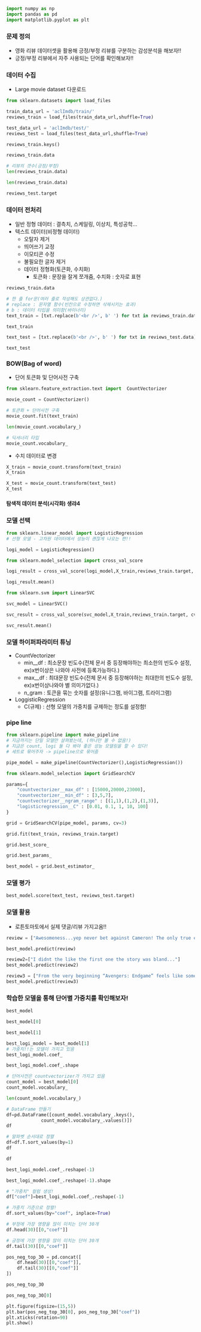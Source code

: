 ```python
import numpy as np
import pandas as pd
import matplotlib.pyplot as plt
```

### 문제 정의
- 영화 리뷰 데이터셋을 활용해 긍정/부정 리뷰를 구분하는 감성분석을 해보자!!
- 긍정/부정 리뷰에서 자주 사용되는 단어를 확인해보자!!

### 데이터 수집
- Large movie dataset 다운로드


```python
from sklearn.datasets import load_files
```


```python
train_data_url = 'aclImdb/train/'
reviews_train = load_files(train_data_url,shuffle=True)
```


```python
test_data_url = 'aclImdb/test/'
reviews_test = load_files(test_data_url,shuffle=True)
```


```python
reviews_train.keys()
```


```python
reviews_train.data
```


```python
# 리뷰의 갯수(긍정/부정)
len(reviews_train.data)
```


```python
len(reviews_train.data)
```


```python
reviews_test.target
```

### 데이터 전처리
- 일반 정형 데이터 : 결측치, 스케일링, 이상치, 특성공학...
- 텍스트 데이터(비정형 데이터)
    - 오탈자 제거
    - 띄어쓰기 교정
    - 이모티콘 수정
    - 불필요한 글자 제거
    - 데이터 정형화(토큰화, 수치화)
        - 토큰화 : 문장을 잘게 쪼개줌, 수치화 : 숫자로 표현


```python
reviews_train.data
```


```python
# 한 줄 for문(여러 줄로 작성해도 상관없다.)
# replace : 문자열 함수(빈칸으로 수정하면 삭제시키는 효과)
# b : 데이터 타입을 의미함(바이너리)
text_train = [txt.replace(b'<br />', b' ') for txt in reviews_train.data]
```


```python
text_train
```


```python
text_test = [txt.replace(b'<br />', b' ') for txt in reviews_test.data]
```


```python
text_test
```

### BOW(Bag of word)
- 단어 토큰화 및 단어사전 구축


```python
from sklearn.feature_extraction.text import  CountVectorizer
```


```python
movie_count = CountVectorizer()
```


```python
# 토큰화 + 단어사전 구축
movie_count.fit(text_train)
```


```python
len(movie_count.vocabulary_)
```


```python
# 딕셔너리 타입
movie_count.vocabulary_
```

- 수치 데이터로 변경


```python
X_train = movie_count.transform(text_train)
X_train
```


```python
X_test = movie_count.transform(text_test)
X_test
```

#### 탐색적 데이터 분석(시각화) 생랴4

### 모델 선택


```python
from sklearn.linear_model import LogisticRegression
# 선형 모델 - 고차원 데이터에서 성능이 괜찮게 나오는 편!!
```


```python
logi_model = LogisticRegression()
```


```python
from sklearn.model_selection import cross_val_score
```


```python
logi_result = cross_val_score(logi_model,X_train,reviews_train.target, cv=3)
```


```python
logi_result.mean()
```


```python
from sklearn.svm import LinearSVC
```


```python
svc_model = LinearSVC()
```


```python
svc_result = cross_val_score(svc_model,X_train,reviews_train.target, cv=3)
```


```python
svc_result.mean()
```

### 모델 하이퍼파라미터 튜닝
- CountVectorizer
    - min__df : 최소문장 빈도수(전체 문서 중 등장해야하는 최소한의 빈도수 설정, ex)x번이상은 나와야 사전에 등록가능하다.)
    - max__df : 최대문장 빈도수(전체 문서 중 등장해야하는 최대한의 빈도수 설정, ex)x번이상나와야 별 의미가없다.)
    - n_gram : 토큰을 묶는 숫자를 설정(유니그램, 바이그램, 트라이그램)
- LoggisticRegression
    - C(규제) : 선형 모델의 가중치를 규제하는 정도를 설정함!

### pipe line


```python
from sklearn.pipeline import make_pipeline
# 지금까지는 단일 모델만 살펴봤는데, (하나만 볼 수 없음!)
# 지금은 count, logi 둘 다 봐야 좋은 성능 모델링을 할 수 있다!
# 세트로 묶어주자 -> pipeline으로 묶어줌
```


```python
pipe_model = make_pipeline(CountVectorizer(),LogisticRegression())
```


```python
from sklearn.model_selection import GridSearchCV
```


```python
params={
    "countvectorizer__max_df" : [15000,20000,23000],
    "countvectorizer__min_df" : [3,5,7],
    "countvectorizer__ngram_range" : [(1,1),(1,2),(1,3)],
    "logisticregression__C" : [0.01, 0.1, 1, 10, 100]
}
```


```python
grid = GridSearchCV(pipe_model, params, cv=3)
```


```python
grid.fit(text_train, reviews_train.target)
```


```python
grid.best_score_
```


```python
grid.best_params_
```


```python
best_model = grid.best_estimator_
```

### 모델 평가


```python
best_model.score(text_test, reviews_test.target)
```

### 모델 활용
- 로튼토마토에서 실제 댓글/리뷰 가지고옴!!


```python
review = ["Awesomeness...yep never bet against Cameron! The only true epic director next to Ridley Scott"]
```


```python
best_model.predict(review)
```


```python
review2=["I didnt the like the first one the story was bland..."]
best_model.predict(review2)
```


```python
review3 = ["From the very beginning “Avengers: Endgame” feels like something special, something unique, something unlike anything we’ve seen before. And even in its missteps it never loses that sense of spectacle and grandeur."]
best_model.predict(review3)
```

### 학습한 모델을 통해 단어별 가중치를 확인해보자!


```python
best_model
```


```python
best_model[0]
```


```python
best_model[1]
```


```python
best_logi_model = best_model[1]
# 가중치!!는 모델이 가지고 있음
best_logi_model.coef_
```


```python
best_logi_model.coef_.shape
```


```python
# 단어사전은 countvectorizer가 가지고 있음
count_model = best_model[0]
count_model.vocabulary_
```


```python
len(count_model.vocabulary_)
```


```python
# DataFrame 만들기
df=pd.DataFrame([count_model.vocabulary_.keys(),
             count_model.vocabulary_.values()])
df
```


```python
# 알파벳 순서대로 정렬
df=df.T.sort_values(by=1)
df
```


```python
df
```


```python
best_logi_model.coef_.reshape(-1)
```


```python
best_logi_model.coef_.reshape(-1).shape
```


```python
# "가중치" 컬럼 생성!
df["coef"]=best_logi_model.coef_.reshape(-1)
```


```python
# 가중치 기준으로 정렬!
df.sort_values(by="coef", inplace=True)
```


```python
# 부정에 가장 영향을 많이 미치는 단어 30개
df.head(30)[[0,"coef"]]
```


```python
# 긍정에 가장 영향을 많이 미치는 단어 30개
df.tail(30)[[0,"coef"]]
```


```python
pos_neg_top_30 = pd.concat([
    df.head(30)[[0,"coef"]],
    df.tail(30)[[0,"coef"]]
])
```


```python
pos_neg_top_30
```


```python
pos_neg_top_30[0]
```


```python
plt.figure(figsize=(15,5))
plt.bar(pos_neg_top_30[0], pos_neg_top_30["coef"])
plt.xticks(rotation=90)
plt.show()
```

